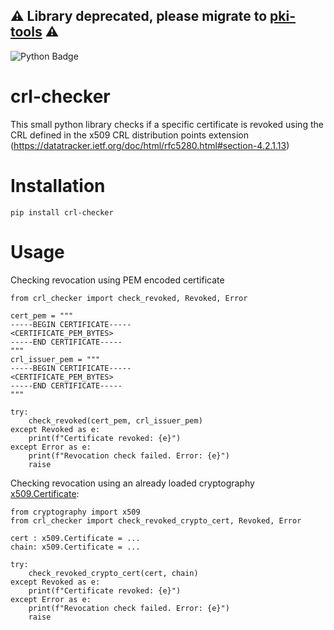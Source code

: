 ## :warning: Library deprecated, please migrate to [pki-tools](https://github.com/fulder/pki-tools) :warning: 

![Python Badge](https://img.shields.io/badge/python-3.8%2B-blue.svg?style=for-the-badge&logo=python)

# crl-checker

This small python library checks if a specific certificate is revoked using the
CRL defined in the x509 CRL distribution points
extension (https://datatracker.ietf.org/doc/html/rfc5280.html#section-4.2.1.13)

# Installation

`pip install crl-checker`

# Usage

Checking revocation using PEM encoded certificate
```python3
from crl_checker import check_revoked, Revoked, Error

cert_pem = """
-----BEGIN CERTIFICATE-----
<CERTIFICATE_PEM_BYTES>
-----END CERTIFICATE-----
"""
crl_issuer_pem = """
-----BEGIN CERTIFICATE-----
<CERTIFICATE_PEM_BYTES>
-----END CERTIFICATE-----
"""

try:
    check_revoked(cert_pem, crl_issuer_pem)
except Revoked as e:
    print(f"Certificate revoked: {e}")
except Error as e:
    print(f"Revocation check failed. Error: {e}")
    raise
```

Checking revocation using an already loaded cryptography [x509.Certificate](https://cryptography.io/en/latest/x509/reference/#cryptography.x509.Certificate):

```python3
from cryptography import x509
from crl_checker import check_revoked_crypto_cert, Revoked, Error

cert : x509.Certificate = ...
chain: x509.Certificate = ...

try:
    check_revoked_crypto_cert(cert, chain)
except Revoked as e:
    print(f"Certificate revoked: {e}")
except Error as e:
    print(f"Revocation check failed. Error: {e}")
    raise
```
